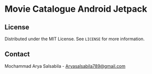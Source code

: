 # Movie Catalogue Android Jetpack

## License

Distributed under the MIT License. See `LICENSE` for more information.

## Contact

Mochammad Arya Salsabila - Aryasalsabila789@gmail.com

